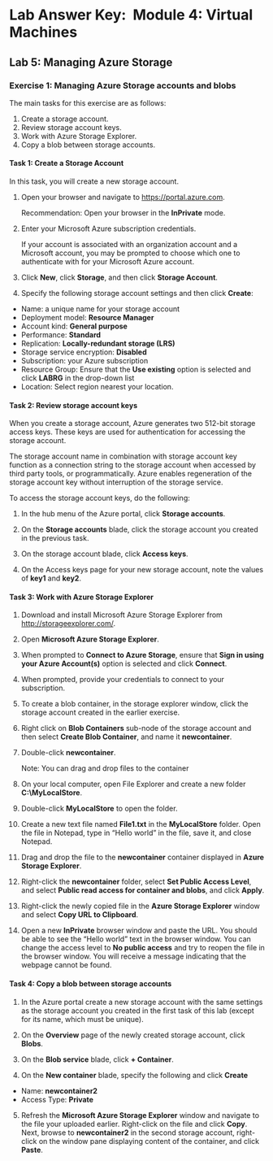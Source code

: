# Lab Answer Key:  Module 4: Virtual Machines
## Lab 5: Managing Azure Storage
  
### Exercise 1: Managing Azure Storage accounts and blobs
  
The main tasks for this exercise are as follows:

1. Create a storage account.
2. Review storage account keys.
3. Work with Azure Storage Explorer.
4. Copy a blob between storage accounts.

#### Task 1: Create a Storage Account

In this task, you will create a new storage account.

1. Open your browser and navigate to https://portal.azure.com. 

    Recommendation: Open your browser in the **InPrivate** mode.

2. Enter your Microsoft Azure subscription credentials.

    If your account is associated with an organization account and a Microsoft account, you may be prompted to choose which one to authenticate with for your Microsoft Azure account.

3. Click **New**, click **Storage**, and then click **Storage Account**.

4. Specify the following storage account settings and then click **Create**:

- Name: a unique name for your storage account
- Deployment model: **Resource Manager**
- Account kind: **General purpose**
- Performance: **Standard**
- Replication: **Locally-redundant storage (LRS)**
- Storage service encryption: **Disabled**
- Subscription: your Azure subscription
- Resource Group: Ensure that the **Use existing** option is selected and click **LABRG** in the drop-down list
- Location: Select region nearest your location.

#### Task 2: Review storage account keys

When you create a storage account, Azure generates two 512-bit storage access keys. These keys are used for authentication for accessing the storage account.

The storage account name in combination with storage account key function as a connection string to the storage account when accessed by third party tools, or programmatically.  Azure enables regeneration of the storage account key without interruption of the storage service.

To access the storage account keys, do the following:

1. In the hub menu of the Azure portal, click **Storage accounts**.

2. On the **Storage accounts** blade, click the storage account you created in the previous task.

3. On the storage account blade, click **Access keys**.

4. On the Access keys page for your new storage account, note the values of **key1** and **key2**.


#### Task 3: Work with Azure Storage Explorer

1. Download and install Microsoft Azure Storage Explorer from http://storageexplorer.com/.
 
2. Open **Microsoft Azure Storage Explorer**.

3. When prompted to **Connect to Azure Storage**, ensure that **Sign in using your Azure Account(s)** option is selected and click **Connect**.

4. When prompted, provide your credentials to connect to your subscription.

5. To create a blob container, in the storage explorer window, click the storage account created in the earlier exercise. 

6. Right click on **Blob Containers** sub-node of the storage account and then select **Create Blob Container**, and name it **newcontainer**.

7. Double-click **newcontainer**.

    Note: You can drag and drop files to the container

8. On your local computer, open File Explorer and create a new folder **C:\MyLocalStore**.

9. Double-click **MyLocalStore** to open the folder.

10. Create a new text file named **File1.txt** in the **MyLocalStore** folder. Open the file in Notepad, type in “Hello world” in the file, save it, and close Notepad.

11. Drag and drop the file to the **newcontainer** container displayed in **Azure Storage Explorer**.

12. Right-click the **newcontainer** folder, select **Set Public Access Level**, and select **Public read access for container and blobs**, and click **Apply**.

13. Right-click the newly copied file in the **Azure Storage Explorer** window and select **Copy URL to Clipboard**.

14. Open a new **InPrivate** browser window and paste the URL. You should be able to see the “Hello world” text in the browser window. You can change the access level to **No public access** and try to reopen the file in the browser window. You will receive a message indicating that the webpage cannot be found.


#### Task 4: Copy a blob between storage accounts

1. In the Azure portal create a new storage account with the same settings as the storage account you created in the first task of this lab (except for its name, which must be unique).

2. On the **Overview** page of the newly created storage account, click **Blobs**. 

3. On the **Blob service** blade, click **+ Container**. 

4. On the **New container** blade, specify the following and click **Create**

- Name: **newcontainer2**
- Access Type: **Private**

5. Refresh the **Microsoft Azure Storage Explorer** window and navigate to the file your uploaded earlier. Right-click on the file and click **Copy**. Next, browse to **newcontainer2** in the second storage account, right-click on the window pane displaying content of the container, and click **Paste**.
